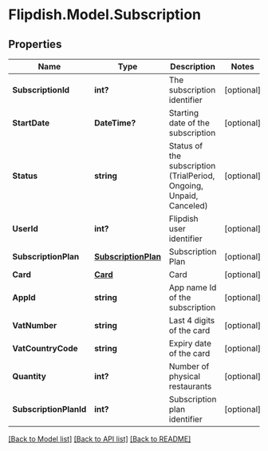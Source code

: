 # Flipdish.Model.Subscription
## Properties

Name | Type | Description | Notes
------------ | ------------- | ------------- | -------------
**SubscriptionId** | **int?** | The subscription identifier | [optional] 
**StartDate** | **DateTime?** | Starting date of the subscription | [optional] 
**Status** | **string** | Status of the subscription (TrialPeriod, Ongoing, Unpaid, Canceled) | [optional] 
**UserId** | **int?** | Flipdish user identifier | [optional] 
**SubscriptionPlan** | [**SubscriptionPlan**](SubscriptionPlan.md) | Subscription Plan | [optional] 
**Card** | [**Card**](Card.md) | Card | [optional] 
**AppId** | **string** | App name Id of the subscription | [optional] 
**VatNumber** | **string** | Last 4 digits of the card | [optional] 
**VatCountryCode** | **string** | Expiry date of the card | [optional] 
**Quantity** | **int?** | Number of physical restaurants | [optional] 
**SubscriptionPlanId** | **int?** | Subscription plan identifier | [optional] 

[[Back to Model list]](../README.md#documentation-for-models) [[Back to API list]](../README.md#documentation-for-api-endpoints) [[Back to README]](../README.md)

